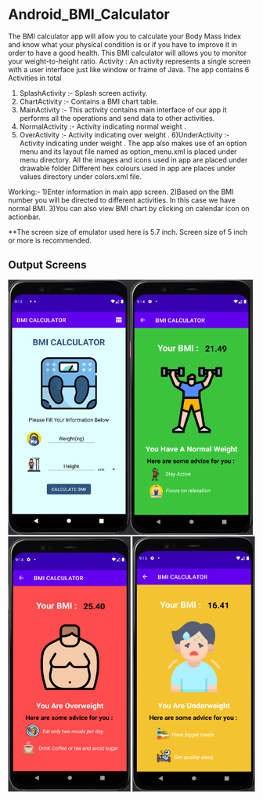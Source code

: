 # Android_BMI_Calculator
The BMI calculator app will allow you to calculate your Body Mass Index and know what your physical condition is or if you have to improve it in order to have a good health.
This BMI calculator will allows you to monitor your weight-to-height ratio.
Activity : An activity represents a single screen with a user interface just like window or frame of Java.
The app contains 6 Activities in total
1) SplashActivity :- Splash screen activity.
2) ChartActivity :- Contains a BMI chart table.
3) MainActivity :- This activity contains main interface of our app it
performs all the operations and send data to other activities.
4) NormalActivity :- Activity indicating normal weight .
5) OverActivity :- Activity indicating over weight .
6)UnderActivity :- Activity indicating under weight .
The app also makes use of an option menu and its layout file named as option_menu.xml is placed under menu directory.
All the images and icons used in app are placed under drawable folder
Different hex colours used in app are places under values directory under colors.xml file.

Working:-
1)Enter information in main app screen.
2)Based on the BMI number you will be directed to different activities.
In this case we have normal BMI.
3)You can also view BMI chart by clicking on calendar icon on actionbar.

**The screen size of emulator used here is 5.7 inch. Screen size of 5 inch or more is recommended.

## Output Screens
<img src="https://github.com/ilyasdabholkar/Android_BMI_Calculator/blob/main/demo/screen1.PNG" alt="unable to load images" width="250" height="520"/><img src="https://github.com/ilyasdabholkar/Android_BMI_Calculator/blob/main/demo/screen2.PNG" alt="unable to load images" width="250" height="520"/>
<img src="https://github.com/ilyasdabholkar/Android_BMI_Calculator/blob/main/demo/screen3.PNG" alt="unable to load images" width="250" height="520"/>
<img src="https://github.com/ilyasdabholkar/Android_BMI_Calculator/blob/main/demo/screen4.PNG" alt="unable to load images" width="250" height="520"/>

